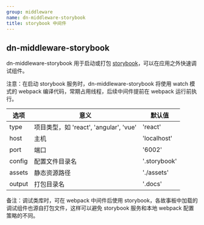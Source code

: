 ```yaml
---
group: middleware
name: dn-middleware-storybook
title: storybook 中间件
---
```


## dn-middleware-storybook

dn-middleware-storybook 用于启动或打包 [storybook](https://storybook.js.org/)，可以在应用之外快速调试组件。

注意：在启动 storybook 服务时，dn-middleware-storybook 将使用 watch 模式的 webpack 编译代码，常期占用线程，后续中间件提前在 webpack 运行前执行。


| 选项 | 意义 | 默认值 |
| ------ | ------ | ------ |
| type | 项目类型，如 'react', 'angular', 'vue'  | 'react' |
| host | 主机  | 'localhost' |
| port | 端口  | '6002' |
| config | 配置文件目录名  | '.storybook' |
| assets | 静态资源路径  | './assets' |
| output | 打包目录名  | '.docs' |

备注：调试类库时，可在 webpack 中间件后使用 storybook，各故事板中加载的调试组件也源自打包文件，这样可以避免 storybook 服务和本地 webpack 配置策略的不同。